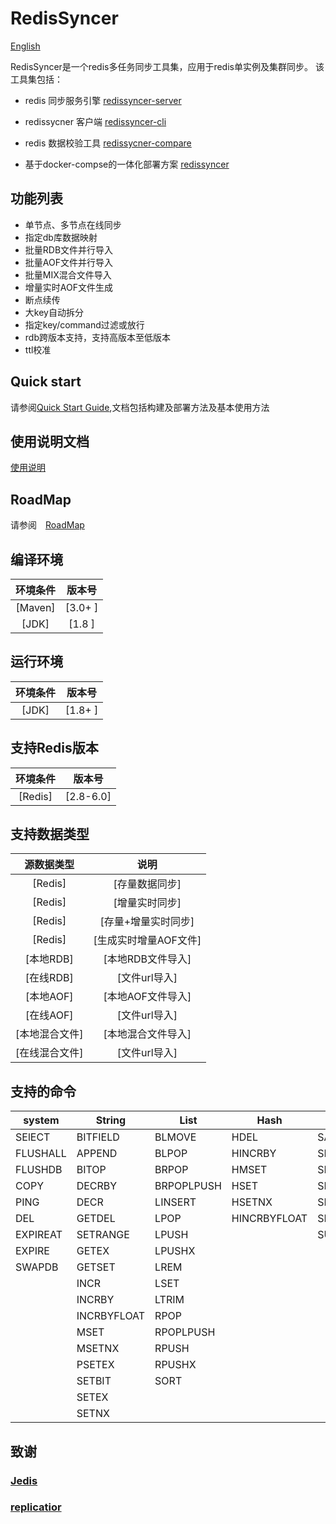 # RedisSyncer

[English](README_en.md)


RedisSyncer是一个redis多任务同步工具集，应用于redis单实例及集群同步。
该工具集包括：

* redis 同步服务引擎
  [redissyncer-server](https://github.com/TraceNature/redissyncer-server)
  
* redissycner 客户端
  [redissyncer-cli](https://github.com/TraceNature/redissyncer-cli)

* redis 数据校验工具
  [redissycner-compare](https://github.com/TraceNature/rediscompare)

* 基于docker-compse的一体化部署方案
  [redissyncer](https://github.com/TraceNature/redissyncer)

## 功能列表

* 单节点、多节点在线同步
* 指定db库数据映射
* 批量RDB文件并行导入
* 批量AOF文件并行导入
* 批量MIX混合文件导入
* 增量实时AOF文件生成
* 断点续传
* 大key自动拆分
* 指定key/command过滤或放行  
* rdb跨版本支持，支持高版本至低版本
* ttl校准

## Quick start

请参阅[Quick Start Guide](docs/quickstart.md),文档包括构建及部署方法及基本使用方法

## 使用说明文档
[使用说明](docs/using_documents.md)

## RoadMap

请参阅　[RoadMap](docs/roadmap.md)

## 编译环境

|     **环境条件** |   **版本号**  |  
|      :----:     |     :----:   |
|  \[Maven\]     |  \[3.0+ \]   |  
|  \[JDK\]       |  \[1.8 \]   |

## 运行环境

|     **环境条件**    |    **版本号**    |  
|       :----:       |    :----:       |
|  \[JDK\]          |    \[1.8+ \]    |  

## 支持Redis版本

|     **环境条件**     |**版本号**  |  
| :----:| :----: |
|  \[Redis\]    |         \[2.8-6.0\]  |  

## 支持数据类型

|     **源数据类型**          |       **说明**             |
| :----:| :----: |
|  \[Redis\]                |         \[存量数据同步\]    |  
|  \[Redis\]                |         \[增量实时同步\]    |  
|  \[Redis\]                |     \[存量+增量实时同步\]    |  
|  \[Redis\]                |     \[生成实时增量AOF文件\]  |
|  \[本地RDB\]                |     \[本地RDB文件导入\]    |  
|  \[在线RDB\]                |     \[文件url导入\]       |
|  \[本地AOF\]                |     \[本地AOF文件导入\]    | 
|  \[在线AOF\]                |     \[文件url导入\]       |
|  \[本地混合文件\]            |     \[本地混合文件导入\]    | 
|  \[在线混合文件\]            |     \[文件url导入\]        | 

## 支持的命令
|   system   | String      | List         | Hash       |  Set        | ZSet     | Transactions |   GEO            |   Stream         | HyperLogLog      |
|------------|-------------|--------------|------------|-------------|----------|--------------|------------------|------------------|------------------|    
| SElECT     | BITFIELD    | BLMOVE       | HDEL       | SADD        | BZPOPMAX |  EXEC        | GEOADD           | XSETID           | PFMERGE          |
| FLUSHALL   | APPEND      | BLPOP        | HINCRBY    | SDIFFSTORE  | BZPOPMIN |  MULTI       | GEOSEARCHSTORE   | XACK             | PFADD            |
| FLUSHDB    | BITOP       | BRPOP        | HMSET      | SINTERSTORE | ZADD     |  DISCARD     |                  | XADD             | PFCOUNT          |
| COPY       | DECRBY      | BRPOPLPUSH   | HSET       | SMOVE       |ZDIFFSTORE|              |                  | XAUTOCLAIM       |                  |
| PING       | DECR        | LINSERT      | HSETNX     | SPOP        | ZINCRBY  |              |                  | XCLAIM           |                  |
| DEL        | GETDEL      | LPOP         |HINCRBYFLOAT| SREM        | ZINTER   |              |                  | XDEL             |                  |
| EXPIREAT   | SETRANGE    | LPUSH        |            | SUNIONSTORE |ZINTERSTORE|             |                  | XGROUP           |                  |
| EXPIRE     | GETEX       | LPUSHX       |            |             | ZPOPMAX  |              |                  | XTRIM            |                  |
| SWAPDB     | GETSET      | LREM         |            |             | ZPOPMIN  |              |                  |                  |                  |
|            | INCR        | LSET         |            |             |ZRANGESTORE|             |                  |                  |                  |
|            | INCRBY      | LTRIM        |            |             |  ZREM    |              |                  |                  |                  |
|            | INCRBYFLOAT | RPOP         |            |             |ZREMRANGEBYLEX|          |                  |                  |                  |
|            | MSET        | RPOPLPUSH    |            |             |ZREMRANGEBYRANK|         |                  |                  |                  |
|            | MSETNX      | RPUSH        |            |             |ZREMRANGEBYSCORE|        |                  |                  |                  |
|            | PSETEX      | RPUSHX       |            |             |ZUNIONSTORE|             |                  |                  |                  |
|            | SETBIT      | SORT         |            |             |          |              |                  |                  |                  |
|            | SETEX       |              |            |             |          |              |                  |                  |                  |
|            | SETNX       |              |            |             |          |              |                  |                  |                  |



[comment]: <> (##支持命令)

[comment]: <> (|  命令  |  命令  | 命令    | 命令    |)

[comment]: <> (| :----:| :----: | :----: | :----: |)

[comment]: <> (| APPEND     | BLPOP      | SADD        |)

[comment]: <> (| SET        | BRPOP      | SCARD       |)

[comment]: <> (| SETEX      | BRPOPLPUSH | SDIFFSTORE  |)

[comment]: <> (| SETNX      |  LINSERT   | SINTERSTORE |)

[comment]: <> (| GETSET     |  LPOP      |   SMOVE     |)

[comment]: <> (| SETBIT     | LPUSH      |    SPOP     |)

[comment]: <> (| SETRANGE   | LPUSHX     |    SREM     |)

[comment]: <> (|  MSET     | LREM       | SUNIONSTORE |)

[comment]: <> (| MSETNX     | LSET       | 单元格 |)

[comment]: <> (| PSETEX     | LTRIM      | 单元格 |)

[comment]: <> (|  INCR     | RPOP       | 单元格 |)

[comment]: <> (| INCRBY     | RPOPLPUSH  | 单元格 |)

[comment]: <> (|INCRBYFLOAT | RPUSH      | 单元格 |)

[comment]: <> (|    DECR    | RPUSHX     | 单元格 |)

[comment]: <> (| DECRBY     | 单元格      | 单元格 |)

## 致谢

### [Jedis](https://github.com/redis/jedis)

### [replicatior](https://github.com/leonchen83/redis-replicator) 

